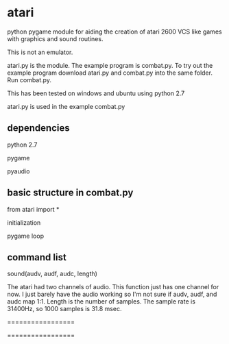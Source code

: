 # atari
python pygame module for aiding the creation of atari 2600 VCS like games with graphics and sound routines.

This is not an emulator.

atari.py is the module. The example program is combat.py.
To try out the example program download atari.py and combat.py into the same folder. Run combat.py.

This has been tested on windows and ubuntu using python 2.7

atari.py is used in the example combat.py

dependencies
------------
python 2.7

pygame

pyaudio


basic structure in combat.py
----------------------------

from atari import *
 
initialization

pygame loop


command list
------------

sound(audv, audf, audc, length)

The atari had two channels of audio. This function just has one channel for now. I just barely have the audio working so I'm not sure if audv, audf, and audc map 1:1. Length is the number of samples. The sample rate is 31400Hz, so 1000 samples is 31.8 msec.

=================





=================


